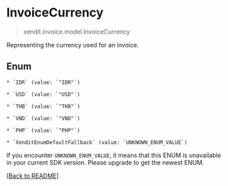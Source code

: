 # InvoiceCurrency
> xendit.invoice.model.InvoiceCurrency

Representing the currency used for an invoice.


## Enum


    * `IDR` (value: `"IDR"`)

    * `USD` (value: `"USD"`)

    * `THB` (value: `"THB"`)

    * `VND` (value: `"VND"`)

    * `PHP` (value: `"PHP"`)

    * `XenditEnumDefaultFallback` (value: `UNKNOWN_ENUM_VALUE`)

If you encounter `UNKNOWN_ENUM_VALUE`, it means that this ENUM is unavailable in your current SDK version. Please upgrade to get the newest ENUM.

[[Back to README]](../../README.md)


